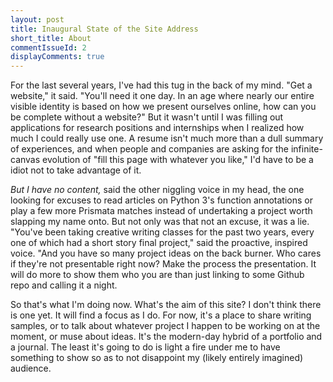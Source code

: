 ```yaml
---
layout: post
title: Inaugural State of the Site Address
short_title: About
commentIssueId: 2
displayComments: true
---
```


For the last several years, I've had this tug in the back of my mind. "Get a website," it said. "You'll need it one day. In an age where nearly our entire visible identity is based on how we present ourselves online, how can you be complete without a website?" But it wasn't until I was filling out applications for research positions and internships when I realized how much I could really use one. A resume isn't much more than a dull summary of experiences, and when people and companies are asking for the infinite-canvas evolution of "fill this page with whatever you like," I'd have to be a idiot not to take advantage of it.

<i>But I have no content,</i> said the other niggling voice in my head, the one looking for excuses to read articles on Python 3's function annotations or play a few more Prismata matches instead of undertaking a project worth slapping my name onto. But not only was that not an excuse, it was a lie. "You've been taking creative writing classes for the past two years, every one of which had a short story final project," said the proactive, inspired voice. "And you have so many project ideas on the back burner. Who cares if they're not presentable right now? Make the process the presentation. It will do more to show them who you are than just linking to some Github repo and calling it a night.

So that's what I'm doing now. What's the aim of this site? I don't think there is one yet. It will find a focus as I do. For now, it's a place to share writing samples, or to talk about whatever project I happen to be working on at the moment, or muse about ideas. It's the modern-day hybrid of a portfolio and a journal. The least it's going to do is light a fire under me to have something to show so as to not disappoint my (likely entirely imagined) audience.
